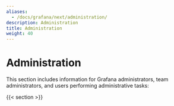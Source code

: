 ```yaml
---
aliases:
  - /docs/grafana/next/administration/
description: Administration
title: Administration
weight: 40
---
```


# Administration

This section includes information for Grafana administrators, team administrators, and users performing administrative tasks:

{{< section >}}
